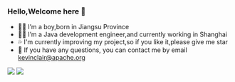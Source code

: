 ### Hello,Welcome here 👋

- 🙍‍♂️ I’m a boy,born in Jiangsu Province
- 👨‍💼 I’m a Java development engineer,and currently working in Shanghai
- 💦 I'm currently improving my project,so if you like it,please give me star
- 💬 If you have any questions, you can contact me by email kevinclair@apache.org

![](https://github-readme-stats.vercel.app/api?username=KevinClair&count_private=true&show_icons=true)
![](https://www.githubtrends.io/wrapped/KevinClair)

